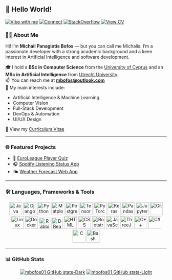 ## 👋 Hello World!

[![Vibe with me](https://img.shields.io/badge/Vibe%20with%20me-1DB954?style=for-the-badge&logo=spotify&logoColor=white)](https://spotify-broadcast-frontend.vercel.app/)
[![Connect](https://img.shields.io/badge/Connect-0A66C2?style=for-the-badge&logo=linkedin&logoColor=white)]([[https://www.linkedin.com/in/YOUR_USERNAME/](https://www.linkedin.com/in/michail-panagiotis-bofos/)](https://www.linkedin.com/in/michail-panagiotis-bofos/))
[![StackOverflow](https://img.shields.io/badge/Stack%20Overflow-F58025?style=for-the-badge&logo=stackoverflow&logoColor=white)](https://stackoverflow.com/users/17790231/mbofos01)
[![View CV](https://img.shields.io/badge/View%20CV-FF5733?style=for-the-badge&logo=readthedocs&logoColor=white)](https://mbofos01.github.io/)



### 👨‍💻 About Me

Hi! I’m **Michail Panagiotis Bofos** — but you can call me Michalis. I’m a passionate developer with a strong academic background and a keen interest in Artificial Intelligence and software development.

🎓 I hold a **BSc in Computer Science** from the [University of Cyprus](https://www.cs.ucy.ac.cy/?lang=en) and an **MSc in Artificial Intelligence** from [Utrecht University](https://www.uu.nl/en/masters/artificial-intelligence).  
📫 You can reach me at **mbofos@outlook.com**  
🧠 My main interests include:  
- Artificial Intelligence & Machine Learning  
- Computer Vision
- Full-Stack Development  
- DevOps & Automation
- UI/UX Design  

📄 View my [Curriculum Vitae](https://mbofos01.github.io)

---

### 🌐 Featured Projects

- 🏀 [EuroLeague Player Quiz](https://euroleague-quiz.vercel.app)  
- 🎧 [Spotify Listening Status App](https://spotify-broadcast-frontend.vercel.app)  
- 🌤️ [Weather Forecast Web App](https://mbofos01.github.io/Weather-Forecast-Site/)

---

### 🛠️ Languages, Frameworks & Tools
<!-- details can be found on: https://github.com/devicons/devicon/tree/v2.17.0/icons -->

<p align="center">
  <img alt="Java" width="40px" src="https://cdn.jsdelivr.net/gh/devicons/devicon/icons/java/java-original.svg"/>
  <img alt="Django" width="40px" src="https://cdn.jsdelivr.net/gh/devicons/devicon/icons/django/django-plain.svg"/>
  <img alt="Python" width="40px" src="https://cdn.jsdelivr.net/gh/devicons/devicon/icons/python/python-original.svg"/>
  <img alt="Matplotlib" width="40px" src="https://cdn.jsdelivr.net/gh/devicons/devicon/icons/matplotlib/matplotlib-original.svg"/>
  <img alt="PostgreSQL" width="40px" src="https://cdn.jsdelivr.net/gh/devicons/devicon/icons/postgresql/postgresql-original.svg"/>
  <img alt="TensorFlow" width="40px" src="https://cdn.jsdelivr.net/gh/devicons/devicon/icons/tensorflow/tensorflow-original.svg"/>
  <img alt="PyTorch" width="40px" src="https://cdn.jsdelivr.net/gh/devicons/devicon/icons/pytorch/pytorch-original.svg"/>
  <img alt="Keras" width="40px" src="https://cdn.jsdelivr.net/gh/devicons/devicon/icons/keras/keras-original.svg"/>
  <img alt="Pandas" width="40px" src="https://cdn.jsdelivr.net/gh/devicons/devicon/icons/pandas/pandas-original.svg"/>
  <img alt="Jupyter" width="40px" src="https://cdn.jsdelivr.net/gh/devicons/devicon/icons/jupyter/jupyter-original.svg"/>
  <img alt="Git" width="40px" src="https://cdn.jsdelivr.net/gh/devicons/devicon/icons/git/git-original.svg"/>
  <img alt="Linux" width="40px" src="https://cdn.jsdelivr.net/gh/devicons/devicon/icons/linux/linux-original.svg"/>
  <img alt="Docker" width="40px" src="https://cdn.jsdelivr.net/gh/devicons/devicon/icons/docker/docker-original.svg"/>
  <img alt="RabbitMQ" width="35px" src="https://cdn.jsdelivr.net/gh/devicons/devicon/icons/rabbitmq/rabbitmq-original.svg"/>
  <img alt="DBeaver" width="35px" src="https://cdn.jsdelivr.net/gh/devicons/devicon/icons/dbeaver/dbeaver-original.svg"/>
  <img alt="HTML" width="40px" src="https://cdn.jsdelivr.net/gh/devicons/devicon/icons/html5/html5-plain.svg"/>
  <img alt="CSS" width="40px" src="https://cdn.jsdelivr.net/gh/devicons/devicon/icons/css3/css3-plain.svg"/>
  <img alt="Bootstrap" width="40px" src="https://cdn.jsdelivr.net/gh/devicons/devicon/icons/bootstrap/bootstrap-original.svg"/>
  <img alt="JavaScript" width="40px" src="https://cdn.jsdelivr.net/gh/devicons/devicon/icons/javascript/javascript-plain.svg"/>
  <img alt="ThreeJS" width="40px" src="https://cdn.jsdelivr.net/gh/devicons/devicon/icons/threejs/threejs-original.svg"/>
  <img alt="C++" width="40px" src="https://cdn.jsdelivr.net/gh/devicons/devicon/icons/cplusplus/cplusplus-original.svg"/>
  <img alt="C#" width="40px" src="https://cdn.jsdelivr.net/gh/devicons/devicon/icons/csharp/csharp-original.svg"/>
  <img alt="C" width="40px" src="https://cdn.jsdelivr.net/gh/devicons/devicon/icons/c/c-original.svg"/>
  <img alt="Bash" width="40px" src="https://cdn.jsdelivr.net/gh/devicons/devicon/icons/bash/bash-original.svg"/>
</p>

---

### 📊 GitHub Stats

<div align="center">

[![mbofos01 GitHub stats-Dark](https://github-readme-stats-9v7n.vercel.app/api?username=mbofos01&show_icons=true&hide_border=true&&count_private=true&include_all_commits=true&theme=tokyonight#gh-dark-mode-only)](https://github-readme-stats-9v7n.vercel.app/api?username=mbofos01&show_icons=true&hide_border=true&&count_private=true&include_all_commits=true&theme=tokyonight#gh-dark-mode-only)
[![mbofos01 GitHub stats-Light](https://github-readme-stats-9v7n.vercel.app/api?username=mbofos01&show_icons=true&hide_border=true&&count_private=true&include_all_commits=true&theme=buefy#gh-light-mode-only)](https://github-readme-stats-9v7n.vercel.app/api?username=mbofos01&show_icons=true&hide_border=true&&count_private=true&include_all_commits=true&theme=buefy#gh-light-mode-only)

</div>
